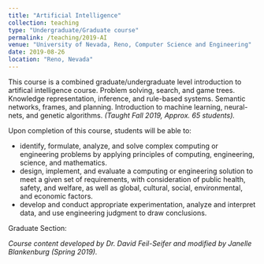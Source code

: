 ```yaml
---
title: "Artificial Intelligence"
collection: teaching
type: "Undergraduate/Graduate course"
permalink: /teaching/2019-AI
venue: "University of Nevada, Reno, Computer Science and Engineering"
date: 2019-08-26
location: "Reno, Nevada"
---
```


This course is a combined graduate/undergraduate level introduction to artifical intelligence course. Problem solving, search, and game trees. Knowledge representation, inference, and rule-based systems. Semantic networks, frames, and planning. Introduction to machine learning, neural-nets, and genetic algorithms. _(Taught Fall 2019, Approx. 65 students)._

Upon completion of this course, students will be able to:
* identify, formulate, analyze, and solve complex computing or engineering problems by applying principles of computing, engineering, science, and mathematics.
* design, implement, and evaluate a computing or engineering solution to meet a given set of requirements, with consideration of public health, safety, and welfare, as well as global, cultural, social, environmental, and economic factors.
* develop and conduct appropriate experimentation, analyze and interpret data, and use engineering judgment to draw conclusions.

Graduate Section:

_Course content developed by Dr. David Feil-Seifer and modified by Janelle Blankenburg (Spring 2019)._
